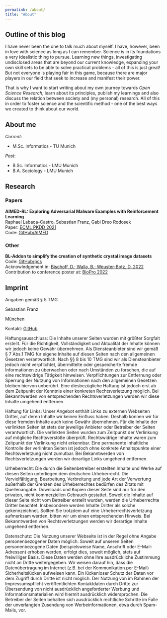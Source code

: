 ```yaml
---
permalink: /about/
title: "About"
---
```

## Outline of this blog

I have never been the one to talk much about myself. I have, however, been in love with science as long as I can
remember. Science is in its foundations a very idealistic thing to pursue. Learning new things, investigating
undisclosed areas that are beyond our current knowledge, expanding your own skill sets to be able to solve practical
problems - all of this is just great! But not everyone is playing fair in this game,
because there are major players in our field that seek to increase and manifest their power.

That is why I want to start writing about my own journey towards *Open Science Research*, learn about its principles,
publish my learnings and also discuss the relation between society and (my personal) research. All of this in order
to foster science and the scientific method - one of the best ways we created to think about our world.

## About me

*Current*:
* M.Sc. Informatics - TU Munich

*Past*:
* B.Sc. Informatics - LMU Munich
* B.A.  Sociology   - LMU Munich

## Research

### Papers

**AIMED-RL: Exploring Adversarial Malware Examples with Reinforcement Learning**  
Raphael Labaca-Castro, Sebastian Franz, Gabi Dreo Rodosek  
Paper: [ECML PKDD 2021](https://2021.ecmlpkdd.org/wp-content/uploads/2021/08/sub_445.pdf)  
Code: [GitHub/AIMED](https://github.com/zRapha/AIMED)  

### Other

**BL-Addon to simplify the creation of synthetic crystal image datasets**  
Code: [GitHub/pcs](https://github.com/bisdan/pcs)  
Acknowledgement in: [Bischoff, D.; Walla, B.; Weuster-Botz, D. 2022](https://link.springer.com/article/10.1007/s00216-022-04101-8)  
Contribution to conference poster at: [BioPro 2022](https://dechema.de/BioPro22.html)  

## Imprint

Angaben gemäß § 5 TMG

Sebastian Franz

München

Kontakt: 
[GitHub](https://github.com/SebieF/SebieF.github.io/issues)

Haftungsausschluss:
Die Inhalte unserer Seiten wurden mit größter Sorgfalt erstellt. Für die Richtigkeit, 
Vollständigkeit und Aktualität der Inhalte können wir jedoch keine Gewähr übernehmen. 
Als Diensteanbieter sind wir gemäß § 7 Abs.1 TMG für eigene Inhalte auf diesen Seiten nach den allgemeinen Gesetzen verantwortlich. 
Nach §§ 8 bis 10 TMG sind wir als Diensteanbieter jedoch nicht verpflichtet, übermittelte oder gespeicherte fremde 
Informationen zu überwachen oder nach Umständen zu forschen, die auf eine rechtswidrige Tätigkeit hinweisen. 
Verpflichtungen zur Entfernung oder Sperrung der Nutzung von Informationen nach den allgemeinen Gesetzen bleiben hiervon unberührt. 
Eine diesbezügliche Haftung ist jedoch erst ab dem Zeitpunkt der Kenntnis einer konkreten Rechtsverletzung möglich. 
Bei Bekanntwerden von entsprechenden Rechtsverletzungen werden wir diese Inhalte umgehend entfernen.

Haftung für Links:
Unser Angebot enthält Links zu externen Webseiten Dritter, auf deren Inhalte wir keinen Einfluss haben. 
Deshalb können wir für diese fremden Inhalte auch keine Gewähr übernehmen. 
Für die Inhalte der verlinkten Seiten ist stets der jeweilige Anbieter oder Betreiber der Seiten verantwortlich. 
Die verlinkten Seiten wurden zum Zeitpunkt der Verlinkung auf mögliche Rechtsverstöße überprüft. 
Rechtswidrige Inhalte waren zum Zeitpunkt der Verlinkung nicht erkennbar. 
Eine permanente inhaltliche Kontrolle der verlinkten Seiten ist jedoch ohne 
konkrete Anhaltspunkte einer Rechtsverletzung nicht zumutbar. 
Bei Bekanntwerden von Rechtsverletzungen werden wir derartige Links umgehend entfernen.

Urheberrecht:
Die durch die Seitenbetreiber erstellten Inhalte und Werke auf diesen Seiten unterliegen dem deutschen Urheberrecht. 
Die Vervielfältigung, Bearbeitung, Verbreitung und jede Art der Verwertung außerhalb der Grenzen des Urheberrechtes bedürfen 
des Zitats mit Quellenangabe. 
Downloads und Kopien dieser Seite sind nur für den privaten, nicht kommerziellen Gebrauch gestattet. 
Soweit die Inhalte auf dieser Seite nicht vom Betreiber erstellt wurden, werden die Urheberrechte Dritter beachtet. 
Insbesondere werden Inhalte Dritter als solche gekennzeichnet. 
Sollten Sie trotzdem auf eine Urheberrechtsverletzung aufmerksam werden, bitten wir um einen entsprechenden Hinweis. 
Bei Bekanntwerden von Rechtsverletzungen werden wir derartige Inhalte umgehend entfernen.

Datenschutz:
Die Nutzung unserer Webseite ist in der Regel ohne Angabe personenbezogener Daten möglich. 
Soweit auf unseren Seiten personenbezogene Daten (beispielsweise Name, Anschrift oder E-Mail-Adressen) 
erhoben werden, erfolgt dies, soweit möglich, stets auf freiwilliger Basis. 
Diese Daten werden ohne Ihre ausdrückliche Zustimmung nicht an Dritte weitergegeben.
Wir weisen darauf hin, dass die Datenübertragung im Internet (z.B. bei der Kommunikation per E-Mail) Sicherheitslücken aufweisen kann. 
Ein lückenloser Schutz der Daten vor dem Zugriff durch Dritte ist nicht möglich. 
Der Nutzung von im Rahmen der Impressumspflicht veröffentlichten Kontaktdaten durch 
Dritte zur Übersendung von nicht ausdrücklich angeforderter Werbung und Informationsmaterialien wird 
hiermit ausdrücklich widersprochen. 
Die Betreiber der Seiten behalten sich ausdrücklich rechtliche Schritte im Falle der unverlangten Zusendung von 
Werbeinformationen, etwa durch Spam-Mails, vor.

